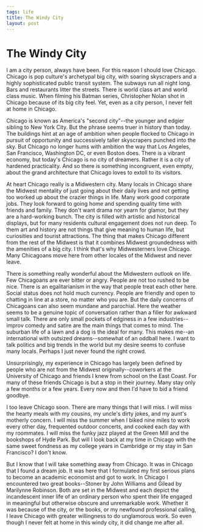 ```yaml
--- 
tags: life
title: The Windy City
layout: post
---
```


# The Windy City

I am a city person, always have been. For this reason I should love Chicago. Chicago is pop culture's archetypal big city, with soaring skyscrapers and a highly sophisticated public transit system. The subways run all night long. Bars and restaurants litter the streets. There is world class art and world class music. When filming his Batman series, Christopher Nolan shot in Chicago because of its big city feel. Yet, even as a city person, I never felt at home in Chicago. 

Chicago is known as America's "second city"--the younger and edgier sibling to New York City. But the phrase seems truer in history than today. The buildings hint at an age of ambition when people flocked to Chicago in pursuit of opportunity and successively taller skyscrapers punched into the sky. But Chicago no longer hums with ambition the way that Los Angeles, San Francisco, Washington DC, or even Boston does. There is a vibrant economy, but today's Chicago is no city of dreamers. Rather it is a city of hardened practicality. And so there is something incongruent, even empty, about the grand architecture that Chicago loves to extoll to its visitors. 

At heart Chicago really is a Midwestern city. Many locals in Chicago share the Midwest mentality of just going about their daily lives and not getting too worked up about the crazier things in life. Many work good corporate jobs. They look forward to going home and spending quality time with friends and family. They don't want drama nor yearn for glamor, but they are a hard-working bunch. The city is filled with artistic and historical displays, but for many residents cultural engagement does not run deep. To them art and history are not things that give meaning to human life, but curiosities and tourist attractions. The thing that makes Chicago different from the rest of the Midwest is that it combines Midwest groundedness with the amenities of a big city. I think that's why Midwesterners love Chicago. Many Chicagoans move here from other locales of the Midwest and never leave. 

There is something really wonderful about the Midwestern outlook on life. Few Chicagoans are ever bitter or angry. People are not too rushed to be nice. There is an egalitarianism in the way that people treat each other here. Social status does not hold much currency. People are friendly and open to chatting in line at a store, no matter who you are. But the daily concerns of Chicagoans can also seem mundane and parochial. Here the weather seems to be a genuine topic of conversation rather than a filler for awkward small talk. There are only small pockets of edginess in a few industries--improv comedy and satire are the main things that comes to mind. The suburban life of a lawn and a dog is the ideal for many. This makes me--an international with outsized dreams--somewhat of an oddball here. I want to talk politics and big trends in the world but my desire seems to confuse many locals. Perhaps I just never found the right crowd. 

Unsurprisingly, my experience in Chicago has largely been defined by people who are not from the Midwest originally--coworkers at the University of Chicago and friends I knew from school on the East Coast. For many of these friends Chicago is but a stop in their journey. Many stay only a few months or a few years. Every now and then I'd have to bid a friend goodbye. 

I too leave Chicago soon. There are many things that I will miss. I will miss the hearty meals with my cousins, my uncle's dirty jokes, and my aunt's motherly concern. I will miss the summer when I biked nine miles to work every other day, frequented outdoor concerts, and cooked each day with my roommates. I will miss the funky jazz played at the Green Mill and the bookshops of Hyde Park. But will I look back at my time in Chicago with the same sweet fondness as my college years in Cambridge or my stay in San Francisco? I don't know.  

But I know that I will take something away from Chicago. It was in Chicago that I found a dream job. It was here that I formulated my first serious plans to become an academic economist and got to work. In Chicago I encountered two great books--Stoner by John Williams and Gilead by Marilynne Robinson. Both are set in the Midwest and each depict the incandescent inner life of an ordinary person who spent their life engaged in meaningful but otherwise obscure and unremarkable work. Whether it was because of the city, or the books, or my newfound professional calling, I leave Chicago with greater willingness to do unglamorous work. So even though I never felt at home in this windy city, it did change me after all. 
